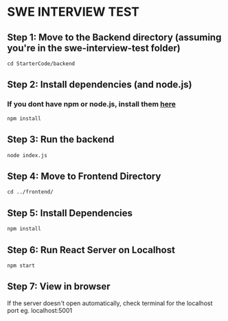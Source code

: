 # SWE INTERVIEW TEST 
## Step 1: Move to the Backend directory (assuming you're in the swe-interview-test folder)

```
cd StarterCode/backend
```
## Step 2: Install dependencies (and node.js)
### If you dont have npm or node.js, install them [here](https://docs.npmjs.com/downloading-and-installing-node-js-and-npm)
```
npm install
```
## Step 3: Run the backend
```
node index.js
```
## Step 4: Move to Frontend Directory
```
cd ../frontend/
```
## Step 5: Install Dependencies
```
npm install
```
## Step 6: Run React Server on Localhost
```
npm start
```
## Step 7: View in browser
If the server doesn't open automatically, check terminal for the localhost port eg. localhost:5001

